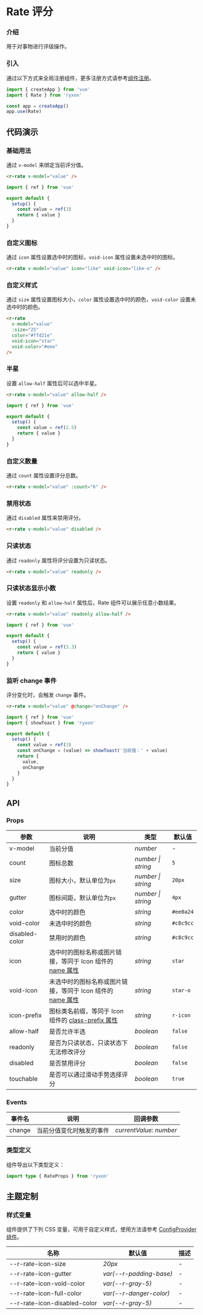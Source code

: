 # Rate 评分

### 介绍

用于对事物进行评级操作。

### 引入

通过以下方式来全局注册组件，更多注册方式请参考[组件注册](#/zh-CN/advanced-usage#zu-jian-zhu-ce)。

```js
import { createApp } from 'vue'
import { Rate } from 'ryxon'

const app = createApp()
app.use(Rate)
```

## 代码演示

### 基础用法

通过 `v-model` 来绑定当前评分值。

```html
<r-rate v-model="value" />
```

```js
import { ref } from 'vue'

export default {
  setup() {
    const value = ref(3)
    return { value }
  }
}
```

### 自定义图标

通过 `icon` 属性设置选中时的图标，`void-icon` 属性设置未选中时的图标。

```html
<r-rate v-model="value" icon="like" void-icon="like-o" />
```

### 自定义样式

通过 `size` 属性设置图标大小，`color` 属性设置选中时的颜色，`void-color` 设置未选中时的颜色。

```html
<r-rate
  v-model="value"
  :size="25"
  color="#ffd21e"
  void-icon="star"
  void-color="#eee"
/>
```

### 半星

设置 `allow-half` 属性后可以选中半星。

```html
<r-rate v-model="value" allow-half />
```

```js
import { ref } from 'vue'

export default {
  setup() {
    const value = ref(2.5)
    return { value }
  }
}
```

### 自定义数量

通过 `count` 属性设置评分总数。

```html
<r-rate v-model="value" :count="6" />
```

### 禁用状态

通过 `disabled` 属性来禁用评分。

```html
<r-rate v-model="value" disabled />
```

### 只读状态

通过 `readonly` 属性将评分设置为只读状态。

```html
<r-rate v-model="value" readonly />
```

### 只读状态显示小数

设置 `readonly` 和 `allow-half` 属性后，Rate 组件可以展示任意小数结果。

```html
<r-rate v-model="value" readonly allow-half />
```

```js
import { ref } from 'vue'

export default {
  setup() {
    const value = ref(3.3)
    return { value }
  }
}
```

### 监听 change 事件

评分变化时，会触发 `change` 事件。

```html
<r-rate v-model="value" @change="onChange" />
```

```javascript
import { ref } from 'vue'
import { showToast } from 'ryxon'

export default {
  setup() {
    const value = ref(3)
    const onChange = (value) => showToast('当前值：' + value)
    return {
      value,
      onChange
    }
  }
}
```

## API

### Props

| 参数 | 说明 | 类型 | 默认值 |
| --- | --- | --- | --- |
| v-model | 当前分值 | _number_ | - |
| count | 图标总数 | _number \| string_ | `5` |
| size | 图标大小，默认单位为`px` | _number \| string_ | `20px` |
| gutter | 图标间距，默认单位为`px` | _number \| string_ | `4px` |
| color | 选中时的颜色 | _string_ | `#ee0a24` |
| void-color | 未选中时的颜色 | _string_ | `#c8c9cc` |
| disabled-color | 禁用时的颜色 | _string_ | `#c8c9cc` |
| icon | 选中时的图标名称或图片链接，等同于 Icon 组件的 [name 属性](#/zh-CN/icon#props) | _string_ | `star` |
| void-icon | 未选中时的图标名称或图片链接，等同于 Icon 组件的 [name 属性](#/zh-CN/icon#props) | _string_ | `star-o` |
| icon-prefix | 图标类名前缀，等同于 Icon 组件的 [class-prefix 属性](#/zh-CN/icon#props) | _string_ | `r-icon` |
| allow-half | 是否允许半选 | _boolean_ | `false` |
| readonly | 是否为只读状态，只读状态下无法修改评分 | _boolean_ | `false` |
| disabled | 是否禁用评分 | _boolean_ | `false` |
| touchable | 是否可以通过滑动手势选择评分 | _boolean_ | `true` |

### Events

| 事件名 | 说明                     | 回调参数               |
| ------ | ------------------------ | ---------------------- |
| change | 当前分值变化时触发的事件 | _currentValue: number_ |

### 类型定义

组件导出以下类型定义：

```ts
import type { RateProps } from 'ryxon'
```

## 主题定制

### 样式变量

组件提供了下列 CSS 变量，可用于自定义样式，使用方法请参考 [ConfigProvider 组件](/zh/component/config-provider.html)。

| 名称                         | 默认值                  | 描述 |
| ---------------------------- | ----------------------- | ---- |
| --r-rate-icon-size           | _20px_                  | -    |
| --r-rate-icon-gutter         | _var(--r-padding-base)_ | -    |
| --r-rate-icon-void-color     | _var(--r-gray-5)_       | -    |
| --r-rate-icon-full-color     | _var(--r-danger-color)_ | -    |
| --r-rate-icon-disabled-color | _var(--r-gray-5)_       | -    |
